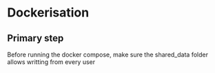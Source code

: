 # Dockerisation

## Primary step

Before running the docker compose, make sure the shared_data folder allows writting from every user